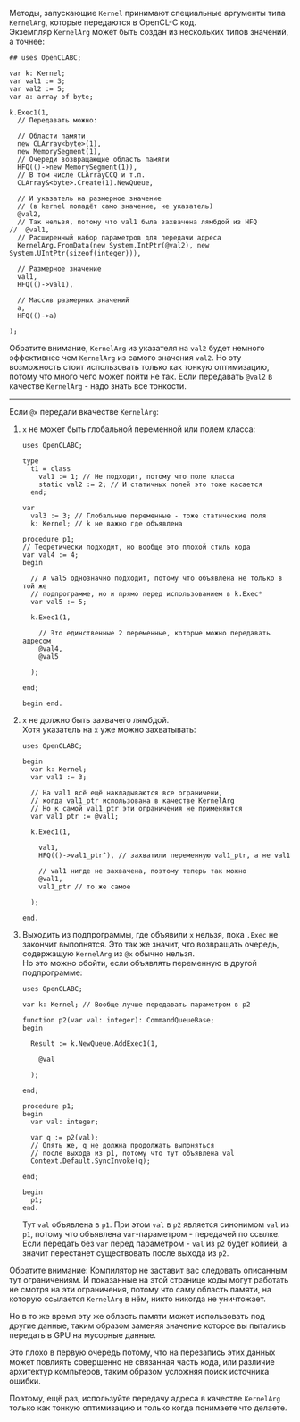


Методы, запускающие `Kernel` принимают специальные аргументы типа `KernelArg`, которые передаются в OpenCL-C код.\
Экземпляр `KernelArg` может быть создан из нескольких типов значений, а точнее:
```
## uses OpenCLABC;

var k: Kernel;
var val1 := 3;
var val2 := 5;
var a: array of byte;

k.Exec1(1,
  // Передавать можно:
  
  // Области памяти
  new CLArray<byte>(1),
  new MemorySegment(1),
  // Очереди возвращающие область памяти
  HFQ(()->new MemorySegment(1)),
  // В том числе CLArrayCCQ и т.п.
  CLArray&<byte>.Create(1).NewQueue,
  
  // И указатель на размерное значение
  // (в kernel попадёт само значение, не указатель)
  @val2,
  // Так нельзя, потому что val1 была захвачена лямбдой из HFQ
//  @val1,
  // Расширенный набор параметров для передачи адреса
  KernelArg.FromData(new System.IntPtr(@val2), new System.UIntPtr(sizeof(integer))),
  
  // Размерное значение
  val1,
  HFQ(()->val1),
  
  // Массив размерных значений
  a,
  HFQ(()->a)
  
);
```
Обратите внимание, `KernelArg` из указателя на `val2` будет немного эффективнее
чем `KernelArg` из самого значения `val2`. Но эту возможность стоит использовать
только как тонкую оптимизацию, потому что много чего может пойти не так.
Если передавать `@val2` в качестве `KernelArg` - надо знать все тонкости.

---

Если `@x` передали вкачестве `KernelArg`:

1. `x` не может быть глобальной переменной или полем класса:
   ```
   uses OpenCLABC;
   
   type
     t1 = class
       val1 := 1; // Не подходит, потому что поле класса
       static val2 := 2; // И статичных полей это тоже касается
     end;
     
   var
     val3 := 3; // Глобальные переменные - тоже статические поля
     k: Kernel; // k не важно где объявлена
     
   procedure p1;
   // Теоретически подходит, но вообще это плохой стиль кода
   var val4 := 4;
   begin
     
     // А val5 однозначно подходит, потому что объявлена не только в той же
     // подпрограмме, но и прямо перед использованием в k.Exec*
     var val5 := 5;
     
     k.Exec1(1,
       
       // Это единственные 2 переменные, которые можно передавать адресом
       @val4,
       @val5
       
     );
     
   end;
   
   begin end.
   ```

2. `x` не должно быть захвачего лямбдой.\
   Хотя указатель на `x` уже можно захватывать:
   ```
   uses OpenCLABC;
   
   begin
     var k: Kernel;
     var val1 := 3;
     
     // На val1 всё ещё накладываются все ограничени,
     // когда val1_ptr использована в качестве KernelArg
     // Но к самой val1_ptr эти ограничения не применяются
     var val1_ptr := @val1;
     
     k.Exec1(1,
       
       val1,
       HFQ(()->val1_ptr^), // захватили переменную val1_ptr, а не val1
       
       // val1 нигде не захвачена, поэтому теперь так можно
       @val1,
       val1_ptr // то же самое
       
     );
     
   end.
   ```

3. Выходить из подпрограммы, где объявили `x` нельзя, пока `.Exec` не закончит выполнятся.
   Это так же значит, что возвращать очередь, содержащую `KernelArg` из `@x` обычно нельзя.\
   Но это можно обойти, если объявлять переменную в другой подпрограмме:
   ```
   uses OpenCLABC;
   
   var k: Kernel; // Вообще лучше передавать параметром в p2
   
   function p2(var val: integer): CommandQueueBase;
   begin
     
     Result := k.NewQueue.AddExec1(1,
       
       @val
       
     );
     
   end;
   
   procedure p1;
   begin
     var val: integer;
     
     var q := p2(val);
     // Опять же, q не должна продолжать выпоняться
     // после выхода из p1, потому что тут объявлена val
     Context.Default.SyncInvoke(q);
     
   end;
   
   begin
     p1;
   end.
   ```
   Тут `val` объявлена в `p1`. При этом `val` в `p2` является синонимом `val` из `p1`,
   потому что объявлена `var`-параметром - передачей по ссылке.\
   Если передать без `var` перед параметром - `val` из `p2` будет копией,
   а значит перестанет существовать после выхода из `p2`.

Обратите внимание: Компилятор не заставит вас следовать описанным тут ограничениям.
И показанные на этой странице коды могут работать не смотря на эти ограничения,
потому что саму область памяти, на которую ссылается `KernelArg` в нём, никто никогда не уничтожает.

Но в то же время эту же область памяти может использовать под другие данные, таким образом
заменяя значение которое вы пытались передать в GPU на мусорные данные.

Это плохо в первую очередь потому, что на перезапись этих данных может повлиять совершенно не связанная
часть кода, или различие архитектур компьтеров, таким образом усложняя поиск источника ошибки.

Поэтому, ещё раз, используйте передачу адреса в качестве `KernelArg` только как тонкую оптимизацию и только когда понимаете что делаете.


